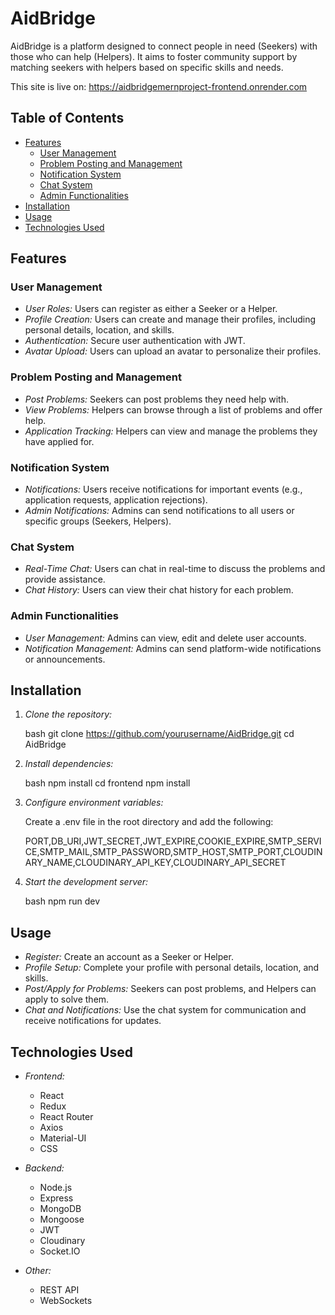 # AidBridge

AidBridge is a platform designed to connect people in need (Seekers) with those who can help (Helpers). It aims to foster community support by matching seekers with helpers based on specific skills and needs.

This site is live on: https://aidbridgemernproject-frontend.onrender.com

## Table of Contents

- [Features](#features)
  - [User Management](#user-management)
  - [Problem Posting and Management](#problem-posting-and-management)
  - [Notification System](#notification-system)
  - [Chat System](#chat-system)
  - [Admin Functionalities](#admin-functionalities)
- [Installation](#installation)
- [Usage](#usage)
- [Technologies Used](#technologies-used)

## Features

### User Management

- *User Roles:* Users can register as either a Seeker or a Helper.
- *Profile Creation:* Users can create and manage their profiles, including personal details, location, and skills.
- *Authentication:* Secure user authentication with JWT.
- *Avatar Upload:* Users can upload an avatar to personalize their profiles.

### Problem Posting and Management

- *Post Problems:* Seekers can post problems they need help with.
- *View Problems:* Helpers can browse through a list of problems and offer help.
- *Application Tracking:* Helpers can view and manage the problems they have applied for.

### Notification System

- *Notifications:* Users receive notifications for important events (e.g., application requests, application rejections).
- *Admin Notifications:* Admins can send notifications to all users or specific groups (Seekers, Helpers).

### Chat System

- *Real-Time Chat:* Users can chat in real-time to discuss the problems and provide assistance.
- *Chat History:* Users can view their chat history for each problem.

### Admin Functionalities

- *User Management:* Admins can view, edit and delete user accounts.
- *Notification Management:* Admins can send platform-wide notifications or announcements.

## Installation

1. *Clone the repository:*

   bash
   git clone https://github.com/yourusername/AidBridge.git
   cd AidBridge
   

2. *Install dependencies:*

   bash
   npm install
   cd frontend
   npm install
   

3. *Configure environment variables:*

   Create a .env file in the root directory and add the following:

   PORT,DB_URI,JWT_SECRET,JWT_EXPIRE,COOKIE_EXPIRE,SMTP_SERVICE,SMTP_MAIL,SMTP_PASSWORD,SMTP_HOST,SMTP_PORT,CLOUDINARY_NAME,CLOUDINARY_API_KEY,CLOUDINARY_API_SECRET

   

4. *Start the development server:*

   bash
   npm run dev
   

## Usage

- *Register:* Create an account as a Seeker or Helper.
- *Profile Setup:* Complete your profile with personal details, location, and skills.
- *Post/Apply for Problems:* Seekers can post problems, and Helpers can apply to solve them.
- *Chat and Notifications:* Use the chat system for communication and receive notifications for updates.

## Technologies Used

- *Frontend:*
  - React
  - Redux
  - React Router
  - Axios
  - Material-UI
  - CSS

- *Backend:*
  - Node.js
  - Express
  - MongoDB
  - Mongoose
  - JWT
  - Cloudinary
  - Socket.IO

- *Other:*
  - REST API
  - WebSockets

